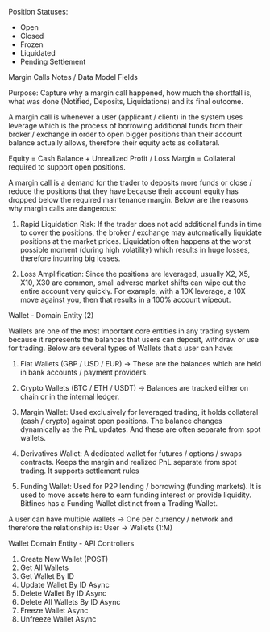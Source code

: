 Position Statuses: 
- Open
- Closed
- Frozen
- Liquidated
- Pending Settlement

Margin Calls Notes / Data Model Fields

Purpose: Capture why a margin call happened, how much the shortfall is,
what was done (Notified, Deposits, Liquidations) and its final outcome.

A margin call is whenever a user (applicant / client) in the system uses leverage which is the process of borrowing additional funds from their broker / exchange in order to open bigger positions than their account balance actually allows, therefore their equity acts as collateral.

Equity = Cash Balance + Unrealized Profit / Loss
Margin = Collateral required to support open positions.

A margin call is a demand for the trader to deposits more funds or close / reduce the positions that they have because their account equity has dropped below the required maintenance margin. Below are the reasons why margin calls are dangerous:

1. Rapid Liquidation Risk: If the trader does not add additional funds in time to cover the positions, the broker / exchange may automatically liquidate positions at the market prices. Liquidation often happens at the worst possible moment (during high volatility) which results in huge losses, therefore incurring big losses.

2. Loss Amplification: Since the positions are leveraged, usually X2, X5, X10, X30 are common, small adverse market shifts can wipe out the entire account very quickly. For example, with a 10X leverage, a 10X move against you, then that results in a 100% account wipeout.

Wallet - Domain Entity (2)

Wallets are one of the most important core entities in any trading system because it represents the balances that users can deposit, withdraw or use for trading. Below are several types of Wallets that a user can have:

1. Fiat Wallets (GBP / USD / EUR) -> These are the balances which are held in bank accounts / payment providers.

2. Crypto Wallets (BTC / ETH / USDT) -> Balances are tracked either on chain or in the internal ledger.

3. Margin Wallet: Used exclusively for leveraged trading, it holds collateral (cash / crypto) against open positions. The balance changes dynamically as the PnL updates. And these are often separate from spot wallets.

4. Derivatives Wallet: A dedicated wallet for futures / options / swaps contracts. Keeps the margin and realized PnL separate from spot trading. It supports settlement rules

5. Funding Wallet: Used for P2P lending / borrowing (funding markets). It is used to move assets here to earn funding interest or provide liquidity. Bitfines has a Funding Wallet distinct from a Trading Wallet.

A user can have multiple wallets -> One per currency / network and therefore the relationship is: User -> Wallets (1:M)

Wallet Domain Entity - API Controllers

1. Create New Wallet (POST)
2. Get All Wallets
3. Get Wallet By ID
4. Update Wallet By ID Async
5. Delete Wallet By ID Async
6. Delete All Wallets By ID Async
7. Freeze Wallet Async
8. Unfreeze Wallet Async
